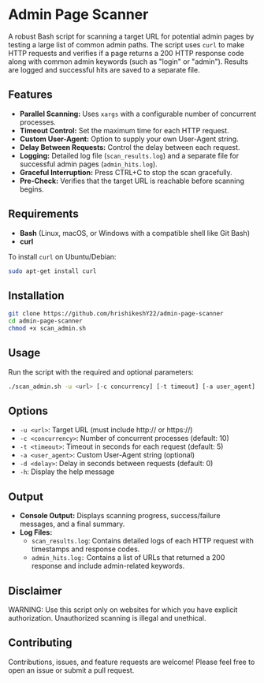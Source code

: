 # Admin Page Scanner

A robust Bash script for scanning a target URL for potential admin pages by testing a large list of common admin paths. The script uses `curl` to make HTTP requests and verifies if a page returns a 200 HTTP response code along with common admin keywords (such as "login" or "admin"). Results are logged and successful hits are saved to a separate file.

## Features

- **Parallel Scanning:** Uses `xargs` with a configurable number of concurrent processes.
- **Timeout Control:** Set the maximum time for each HTTP request.
- **Custom User-Agent:** Option to supply your own User-Agent string.
- **Delay Between Requests:** Control the delay between each request.
- **Logging:** Detailed log file (`scan_results.log`) and a separate file for successful admin pages (`admin_hits.log`).
- **Graceful Interruption:** Press CTRL+C to stop the scan gracefully.
- **Pre-Check:** Verifies that the target URL is reachable before scanning begins.

## Requirements

- **Bash** (Linux, macOS, or Windows with a compatible shell like Git Bash)
- **curl**

To install `curl` on Ubuntu/Debian:
```bash
sudo apt-get install curl
```
## Installation

```bash
git clone https://github.com/hrishikeshY22/admin-page-scanner
cd admin-page-scanner
chmod +x scan_admin.sh
```

## Usage 

Run the script with the required and optional parameters:
```bash
./scan_admin.sh -u <url> [-c concurrency] [-t timeout] [-a user_agent] [-d delay]
```

## Options 

* `-u <url>`: Target URL (must include http:// or https://)
* `-c <concurrency>`: Number of concurrent processes (default: 10)
* `-t <timeout>`: Timeout in seconds for each request (default: 5)
* `-a <user_agent>`: Custom User-Agent string (optional)
* `-d <delay>`: Delay in seconds between requests (default: 0)
* `-h`: Display the help message

## Output
* **Console Output:** Displays scanning progress, success/failure messages, and a final summary.
* **Log Files:**
  * `scan_results.log`: Contains detailed logs of each HTTP request with timestamps and response codes.
  * `admin_hits.log:` Contains a list of URLs that returned a 200 response and include admin-related keywords.
 
## Disclaimer
WARNING: Use this script only on websites for which you have explicit authorization. Unauthorized scanning is illegal and unethical.

## Contributing
Contributions, issues, and feature requests are welcome! Please feel free to open an issue or submit a pull request.
